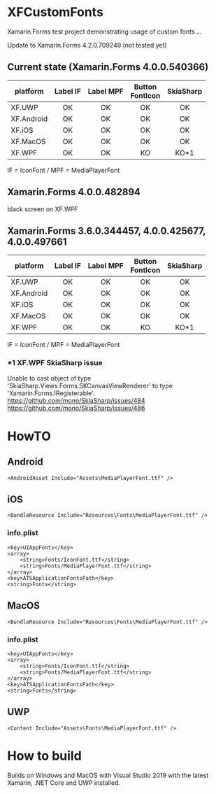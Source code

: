 ﻿# XFCustomFonts
Xamarin.Forms test project demonstrating usage of custom fonts ...

Update to Xamarin.Forms 4.2.0.709249 (not tested yet)

## Current state (Xamarin.Forms 4.0.0.540366)
| platform | Label IF | Label MPF | Button<br />FontIcon | SkiaSharp |  
|----------|:--------:|:---------:|:---------------:|:----:|
| XF.UWP   |   OK     |   OK      |    OK    |  OK  | 
| XF.Android | OK     |   OK      |    OK    |  OK  |
| XF.iOS   |   OK     |   OK      |    OK    |  OK  |
| XF.MacOS |   OK     |   OK      |    OK    |  OK  |
| XF.WPF   |   OK     |   OK      |    KO    |  KO*1|
  
IF = IconFont / MPF = MediaPlayerFont
   
## Xamarin.Forms 4.0.0.482894
black screen on XF.WPF

## Xamarin.Forms 3.6.0.344457, 4.0.0.425677, 4.0.0.497661
| platform | Label IF | Label MPF | Button<br />FontIcon | SkiaSharp |  
|----------|:--------:|:---------:|:---------------:|:----:|
| XF.UWP   |   OK     |   OK      |    OK    |  OK  | 
| XF.Android | OK     |   OK      |    OK    |  OK  |
| XF.iOS   |   OK     |   OK      |    OK    |  OK  |
| XF.MacOS |   OK     |   OK      |    OK    |  OK  |
| XF.WPF   |   OK     |   OK      |    KO    |  KO*1 |
  
IF = IconFont / MPF = MediaPlayerFont
   
### *1 XF.WPF SkiaSharp issue
Unable to cast object of type 'SkiaSharp.Views.Forms.SKCanvasViewRenderer' to type 'Xamarin.Forms.IRegisterable'.  
https://github.com/mono/SkiaSharp/issues/484  
https://github.com/mono/SkiaSharp/issues/486  
  

# HowTO

## Android

    <AndroidAsset Include="Assets\MediaPlayerFont.ttf" />


## iOS

    <BundleResource Include="Resources\Fonts\MediaPlayerFont.ttf" />

### info.plist

	<key>UIAppFonts</key>
	<array>
		<string>Fonts/IconFont.ttf</string>
		<string>Fonts/MediaPlayerFont.ttf</string>
	</array>
	<key>ATSApplicationFontsPath</key>
	<string>Fonts</string>


## MacOS

    <BundleResource Include="Resources\Fonts\MediaPlayerFont.ttf" />

### info.plist

	<key>UIAppFonts</key>
	<array>
		<string>Fonts/IconFont.ttf</string>
		<string>Fonts/MediaPlayerFont.ttf</string>
	</array>
	<key>ATSApplicationFontsPath</key>
	<string>Fonts</string>


## UWP

    <Content Include="Assets\Fonts\MediaPlayerFont.ttf" />
    
    
# How to build
Builds on Windows and MacOS with Visual Studio 2019 with the latest Xamarin, .NET Core and UWP installed.
